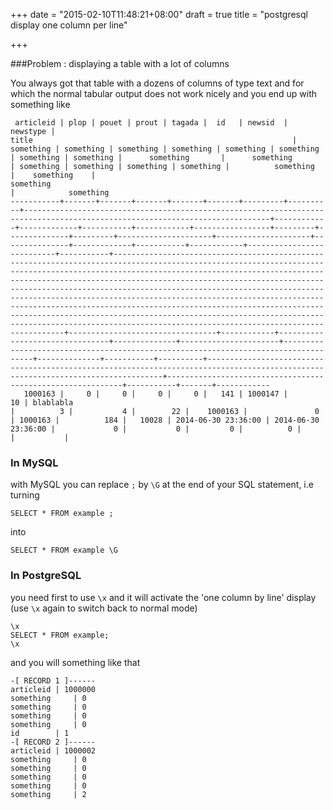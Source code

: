 +++
date = "2015-02-10T11:48:21+08:00"
draft = true
title = "postgresql display one column per line"

+++

###Problem : displaying a table with a lot of columns

You always got that table with a dozens of columns of type text and for which
the normal tabular output does not work nicely and you end up with something 
like 

```
 articleid | plop | pouet | prout | tagada |  id   | newsid  | newstype |                                                          title                                                          | something | something | something | something | something | something | something | something |      something       |      something       | something | something | something | something |          something          |    something    |                                                                                                                                                                                                                                                                                                                 something                                                                                                                                                                                                                                                                                                                 |            something            
-----------+-------+-------+-------+-------+-------+---------+----------+-----------------------------------------------------------------------------------------------------------------------------+------------+-------------+-----------+------------+-----------------+---------+--------------+---------+---------------------+---------------------+---------------+-------------+-----------+------------+---------------------------+-----------+-------------------------------------------------------------------------------------------------------------------------------------------------------------------------------------------------------------------------------------------------------------------------------------------------------------------------------------------------------------------------------------------------------------------------------------------------------------------------------------------------------------------------------------------------------------------------------------------------------------------------------------------+---------------------------------+------------+--------------------------------+--------------+----------------------+------------------------------------------------------------------------------------+--------------+-----------+----------+----------------------------------------------------------------------------------------------------------------------------------+------------------------------------------------------------+-----------+-------+------------
   1000163 |     0 |     0 |     0 |     0 |   141 | 1000147 |       10 | blablabla                                                                                           |          3 |           4 |        22 |    1000163 |               0 | 1000163 |          184 |   10028 | 2014-06-30 23:36:00 | 2014-06-30 23:36:00 |             0 |           0 |         0 |          0 |                           |           |          
```


### In MySQL

with MySQL you can replace `;` by `\G` at the end of your SQL statement, i.e turning


```
SELECT * FROM example ;
```

into

```
SELECT * FROM example \G
```


### In PostgreSQL

you need first to use `\x` and it will activate the 'one column by line' display
(use `\x` again to switch back to normal mode)

```
\x
SELECT * FROM example;
\x
```

and you will something like that 

```
-[ RECORD 1 ]------
articleid | 1000000
something     | 0
something     | 0
something     | 0
something     | 0
id        | 1
-[ RECORD 2 ]------
articleid | 1000002
something     | 0
something     | 0
something     | 0
something     | 0
something     | 2
```
